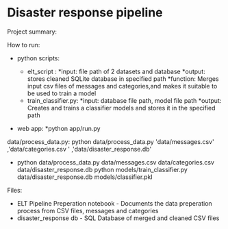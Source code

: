 # Disaster response pipeline

Project summary:

How to run:
* python scripts:
  * elt_script : 
    *input: file path of 2 datasets and database
    *output: stores cleaned SQLite database in specified path
    *function: Merges input csv files of messages and categories,and makes it suitable to be used to train a model
  * train_classifier.py: 
    *input: database file path, model file path
    *output: Creates and trains a classifier models and stores it in the specified path
    
* web app:
  *python app/run.py



data/process_data.py: python data/process_data.py 'data/messages.csv' ,'data/categories.csv ' ,'data/disaster_response.db'
* python data/process_data.py data/messages.csv data/categories.csv data/disaster_response.db
python models/train_classifier.py data/disaster_response.db models/classifier.pkl

Files:

* ELT Pipeline Preperation notebook - Documents the data preperation process from CSV files, messages and categories
* disaster_response db - SQL Database of merged and cleaned CSV files
